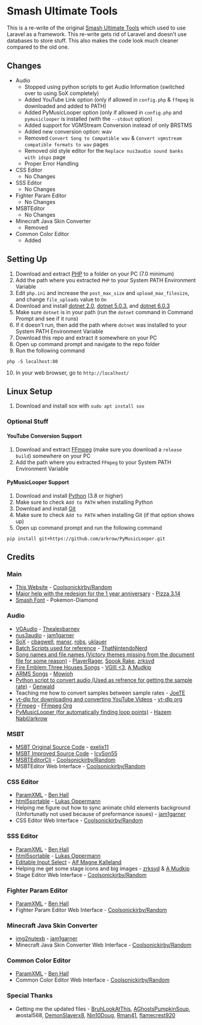 # Smash Ultimate Tools

This is a re-write of the original [Smash Ultimate Tools](https://github.com/Coolsonickirby/smashultimatewebtools) which used to use Laravel as a framework. This re-write gets rid of Laravel and doesn't use databases to store stuff. This also makes the code look much cleaner compared to the old one.

## Changes

- Audio
  - Stopped using python scripts to get Audio Information (switched over to using SoX completely)
  - Added YouTube Link option (only if allowed in `config.php` & `ffmpeg` is downloaded and added to PATH)
  - Added PyMusicLooper option (only if allowed in `config.php` and `pymusiclooper` is installed (with the `--stdout` option)
  - Added support for VGMStream Conversion instead of only BRSTMS
  - Added new conversion option: wav
  - Removed `Convert Song to Compatible wav` & `Convert vgmstream compatible formats to wav` pages
  - Removed old style editor for the `Replace nus3audio sound banks with idsps` page
  - Proper Error Handling
- CSS Editor
  - No Changes
- SSS Editor
  - No Changes
- Fighter Param Editor
  - No Changes
- MSBTEditor
  - No Changes
- Minecraft Java Skin Converter
  - Removed
- Common Color Editor
  - Added

## Setting Up
1. Download and extract [PHP](https://windows.php.net/download) to a folder on your PC (7.0 minimum)
2. Add the path where you extracted `PHP` to your System PATH Environment Variable
3. Edit `php.ini` and increase the `post_max_size` and `upload_max_filesize`, and change `file_uploads` value to `On` 
4. Download and install [dotnet 2.0](https://dotnet.microsoft.com/en-us/download/dotnet/thank-you/runtime-2.0.9-windows-x64-installer), [dotnet 5.0.3](https://dotnet.microsoft.com/en-us/download/dotnet/thank-you/runtime-5.0.3-windows-x64-installer), and [dotnet 6.0.3](https://dotnet.microsoft.com/en-us/download/dotnet/thank-you/runtime-desktop-6.0.3-windows-x86-installer)
5. Make sure `dotnet` is in your path (run the `dotnet` command in Command Prompt and see if it runs)
6. If it doesn't run, then add the path where `dotnet` was installed to your System PATH Environment Variable
7. Download this repo and extract it somewhere on your PC
8. Open up command prompt and navigate to the repo folder
9. Run the following command
```
php -S localhost:80
```
10. In your web browser, go to `http://localhost/`

## Linux Setup
1. Download and install sox with `sudo apt install sox`

### Optional Stuff
#### YouTube Conversion Support
1. Download and extract [FFmpeg](https://www.gyan.dev/ffmpeg/builds/) (make sure you download a `release build`) somewhere on your PC
2. Add the path where you extracted `FFmpeg` to your System PATH Environment Variable

#### PyMusicLooper Support
1. Download and install [Python](https://www.python.org/downloads/) (3.8 or higher)
2. Make sure to check `Add to PATH` when installing Python
3. Download and install [Git](https://git-scm.com/downloads)
4. Make sure to check `Add to PATH` when installing Git (if that option shows up)
5. Open up command prompt and run the following command
```
pip install git+https://github.com/arkrow/PyMusicLooper.git
```

## Credits

### Main

- <a href="./">This Website</a> - <a href="https://github.com/coolsonickirby/">Coolsonickirby/Random</a>
- <a href="https://www.youtube.com/watch?v=pAtd6NBvVA0">Major help with the redesign for the 1
  year anniversary</a> - <a href="https://www.youtube.com/watch?v=pAtd6NBvVA0">Pizza 3.14</a>
- <a href="https://fontmeme.com/fonts/super-smash-font/">Smash Font</a> - Pokemon-Diamond

### Audio

- <a href="https://github.com/Thealexbarney/VGAudio">VGAudio</a> - <a href="https://github.com/Thealexbarney/">Thealexbarney</a>
- <a href="https://github.com/jam1garner/nus3audio-rs">nus3audio</a> - <a href="https://github.com/jam1garner/">jam1garner</a>
- <a href="http://sox.sourceforge.net/">SoX</a> - <a href="https://sourceforge.net/u/cbagwell/">cbagwell</a>, <a href="https://sourceforge.net/u/mansr/profile/">mansr</a>, <a href="https://sourceforge.net/u/robs/profile/">robs</a>,
  <a href="https://sourceforge.net/u/uklauer/profile/">
  uklauer
  </a>
- <a href="https://cdn.discordapp.com/attachments/516449848057135124/653439158144073729/nus3audio.bat">Batch
  Scripts used for reference</a> - <a href="https://github.com/thatnintendonerd/">ThatNintendoNerd</a>
- <a href="https://docs.google.com/document/d/13nnPPQK46HE1c30LlcVj8Nrfdxjx1t1vH0cWMJqaSVA/">Song
  names and
  file names (Victory themes missing from the document file for some reason)</a> - <a href="https://gamebanana.com/members/1507074">PlayerRager</a>, <a href="https://www.youtube.com/channel/UCaMTWkuqc_W1D5CIPN7DEiw">Spook Rake</a>,
  <a href="https://gamebanana.com/members/1537331">zrksyd</a>
- <a href="https://docs.google.com/document/d/1MSzUOeCxIyCpBRZBuko2wXg84exVt8VM9be0i7eAOcE/edit?usp=sharing">Fire
  Emblem Three Houses Songs</a> - <a href="https://gamebanana.com/members/1480709">VGIII
  <3</a>, <a href="https://gamebanana.com/members/1707207">A Mudkip</a>
- <a href="https://docs.google.com/spreadsheets/d/1LD9qmlV_MxJ8Lm-Dxi3QmH_ZU1LBXHpKFHRuPycmkfw/edit#gid=0">ARMS
  Songs</a> - <a href="https://gamebanana.com/members/1513589">Mowjoh</a>
- <a href="https://cdn.discordapp.com/attachments/516449848057135124/662099184584753152/smashAudio.zip">Python
  script
  to convert audio (Used as refrence for getting the sample rate)</a> -
  <a href="https://github.com/Genwald">Genwald</a>
- Teaching me how to convert samples between sample rates - <a href="https://gamebanana.com/members/1480857">JoeTE</a>
- <a href="https://github.com/yt-dlp/yt-dlp">yt-dlp for downloading and converting YouTube Videos</a> - <a href="https://github.com/yt-dlp"> yt-dlp org</a>
- <a href="https://github.com/FFmpeg/FFmpeg">FFmpeg</a> - <a href="https://github.com/FFmpeg">FFmpeg Org</a>
- <a href="https://github.com/arkrow/PyMusicLooper">PyMusicLooper (for automatically finding loop points)</a> - <a href="https://github.com/arkrow/">Hazem Nabil/arkrow</a>

### MSBT

- <a href="https://github.com/exelix11/3DLandMSBTeditor">MSBT Original Source Code</a> - <a href="https://github.com/exelix11/">exelix11</a>
- <a href="https://github.com/IcySon55/3DLandMSBTeditor">MSBT Improved Source Code</a> - <a href="https://github.com/IcySon55/">IcySon55</a>
- <a href="https://github.com/Coolsonickirby/MSBTEditorCli">MSBTEditorCli</a> - <a href="https://github.com/Coolsonickirby/">Coolsonickirby/Random</a>
- MSBTEditor Web Interface - <a href="https://github.com/Coolsonickirby/">Coolsonickirby/Random</a>

### CSS Editor

- <a href="https://github.com/BenHall-7/paracobNET">ParamXML</a> - <a href="https://github.com/BenHall-7">Ben Hall</a>
- <a href="https://github.com/lukasoppermann/html5sortable">html5sortable</a> - <a href="https://github.com/lukasoppermann">Lukas Oppermann</a>
- Helping me figure out how to sync animate child elements background (Unfortunatly not used because
  of preformance issues) - <a href="https://github.com/jam1garner/">jam1garner</a>
- CSS Editor Web Interface - <a href="https://github.com/Coolsonickirby/">Coolsonickirby/Random</a>

### SSS Editor

- <a href="https://github.com/BenHall-7/paracobNET">ParamXML</a> - <a href="https://github.com/BenHall-7">Ben Hall</a>
- <a href="https://github.com/lukasoppermann/html5sortable">html5sortable</a> - <a href="https://github.com/lukasoppermann">Lukas Oppermann</a>
- <a href="http://www.dhtmlgoodies.com/scripts/form_widget_editable_select/form_widget_editable_select.html">Editable Input Select</a> - <a href="http://www.dhtmlgoodies.com/">Alf Magne Kalleland</a>
- Helping me get some stage icons and big images - <a href="https://gamebanana.com/members/1537331">zrksyd</a> & <a href="https://gamebanana.com/members/1707207">A Mudkip</a>
- Stage Editor Web Interface - <a href="https://github.com/Coolsonickirby/">Coolsonickirby/Random</a>

### Fighter Param Editor

- <a href="https://github.com/BenHall-7/paracobNET">ParamXML</a> - <a href="https://github.com/BenHall-7">Ben Hall</a>
- Fighter Param Editor Web Interface - <a href="https://github.com/Coolsonickirby/">Coolsonickirby/Random</a>

### Minecraft Java Skin Converter

- <a href="https://github.com/jam1garner/img2nutexb">img2nutexb</a> - <a href="https://github.com/jam1garner">jam1garner</a>
- Minecraft Java Skin Converter Web Interface - <a href="https://github.com/Coolsonickirby/">Coolsonickirby/Random</a>

### Common Color Editor

- <a href="https://github.com/BenHall-7/paracobNET">ParamXML</a> - <a href="https://github.com/BenHall-7">Ben Hall</a>
- Common Color Editor Web Interface - <a href="https://github.com/Coolsonickirby/">Coolsonickirby/Random</a>

### Special Thanks

- Getting me the updated files - <a href="https://twitter.com/BruhLookAtThis">BruhLookAtThis</a>, <a href="https://www.youtube.com/channel/UCm4vgCpCYLHkGwldLPNpSQw">AGhostsPumpkinSoup</a>, æostal568, <a href="https://twitter.com/Demonslayerx8">DemonSlayerx8</a>, <a href="https://twitter.com/Lizar_Doug">Nin10Doug</a>, <a href="https://twitter.com/Rman4100">Rman41</a>,
  <a href="https://www.reddit.com/user/getsome2198">flamecrest920</a>